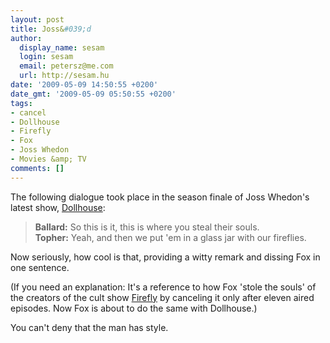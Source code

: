 ```yaml
---
layout: post
title: Joss&#039;d
author:
  display_name: sesam
  login: sesam
  email: petersz@me.com
  url: http://sesam.hu
date: '2009-05-09 14:50:55 +0200'
date_gmt: '2009-05-09 05:50:55 +0200'
tags:
- cancel
- Dollhouse
- Firefly
- Fox
- Joss Whedon
- Movies &amp; TV
comments: []
---
```


The following dialogue took place in the season finale of Joss Whedon's latest show, [Dollhouse](http://www.imdb.com/title/tt1135300):

> **Ballard:** So this is it, this is where you steal their souls.  
>  **Topher:** Yeah, and then we put 'em in a glass jar with our fireflies.

Now seriously, how cool is that, providing a witty remark and dissing Fox in one sentence.

(If you need an explanation: It's a reference to how Fox 'stole the souls' of the creators of the cult show [Firefly](http://www.imdb.com/title/tt0303461) by canceling it only after eleven aired episodes. Now Fox is about to do the same with Dollhouse.)

You can't deny that the man has style.
